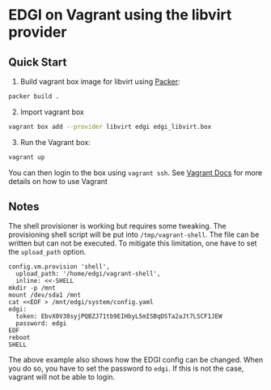 # EDGI on Vagrant using the libvirt provider

## Quick Start

1. Build vagrant box image for libvirt using [Packer](https://www.packer.io/): 

```bash
packer build .
```

2. Import vagrant box

```bash
vagrant box add --provider libvirt edgi edgi_libvirt.box
```

3. Run the Vagrant box:

```bash
vagrant up
```

You can then login to the box using `vagrant ssh`. See [Vagrant
Docs](https://www.vagrantup.com/docs/index.html) for more details on how
to use Vagrant

## Notes

The shell provisioner is working but requires some tweaking. The
provisioning shell script will be put into `/tmp/vagrant-shell`. The
file can be written but can not be executed. To mitigate this
limitation, one have to set the `upload_path` option.

```
config.vm.provision 'shell',
  upload_path: '/home/edgi/vagrant-shell',
  inline: <<-SHELL
mkdir -p /mnt
mount /dev/sda1 /mnt
cat <<EOF > /mnt/edgi/system/config.yaml
edgi:
  token: EbvX0V38syjPQBZJ71tb9EIHbyL5mISBqDSTa2aJt7LSCF1JEW
  password: edgi
EOF
reboot
SHELL
```

The above example also shows how the EDGI config can be changed. When
you do so, you have to set the password to `edgi`. If this is not the
case, vagrant will not be able to login.
